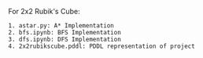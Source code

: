 For 2x2 Rubik's Cube:
```
1. astar.py: A* Implementation
2. bfs.ipynb: BFS Implementation
3. dfs.ipynb: DFS Implementation
4. 2x2rubikscube.pddl: PDDL representation of project
```
